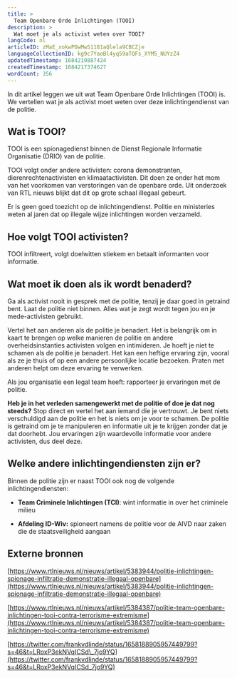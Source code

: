 ```yaml
---
title: >
  Team Openbare Orde Inlichtingen (TOOI)
description: >
  Wat moet je als activist weten over TOOI?
langCode: nl
articleID: zMaE_xokwPOwMwS1181aQlela9CBCZje
languageCollectionID: kg9c7YaoBl4yq59aTQFs_XYM5_NUYzZ4
updatedTimestamp: 1684219887424
createdTimestamp: 1684217374627
wordCount: 356
---
```


In dit artikel leggen we uit wat Team Openbare Orde Inlichtingen (TOOI) is. We vertellen wat je als activist moet weten over deze inlichtingendienst van de politie.

## Wat is TOOI?

TOOI is een spionagedienst binnen de Dienst Regionale Informatie Organisatie (DRIO) van de politie.

TOOI volgt onder andere activisten: corona demonstranten, dierenrechtenactivisten en klimaatactivisten. Dit doen ze onder het mom van het voorkomen van verstoringen van de openbare orde. Uit onderzoek van RTL nieuws blijkt dat dit op grote schaal illegaal gebeurt.

Er is geen goed toezicht op de inlichtingendienst. Politie en ministeries weten al jaren dat op illegale wijze inlichtingen worden verzameld.

## Hoe volgt TOOI activisten?

TOOI infiltreert, volgt doelwitten stiekem en betaalt informanten voor informatie.

## Wat moet ik doen als ik wordt benaderd?

Ga als activist nooit in gesprek met de politie, tenzij je daar goed in getraind bent. Laat de politie niet binnen. Alles wat je zegt wordt tegen jou en je mede-activisten gebruikt.

Vertel het aan anderen als de politie je benadert. Het is belangrijk om in kaart te brengen op welke manieren de politie en andere overheidsinstanties activisten volgen en intimideren. Je hoeft je niet te schamen als de politie je benadert. Het kan een heftige ervaring zijn, vooral als ze je thuis of op een andere persoonlijke locatie bezoeken. Praten met anderen helpt om deze ervaring te verwerken.

Als jou organisatie een legal team heeft: rapporteer je ervaringen met de politie.

**Heb je in het verleden samengewerkt met de politie of doe je dat nog steeds?** Stop direct en vertel het aan iemand die je vertrouwt. Je bent niets verschuldigd aan de politie en het is niets om je voor te schamen. De politie is getraind om je te manipuleren en informatie uit je te krijgen zonder dat je dat doorhebt. Jou ervaringen zijn waardevolle informatie voor andere activisten, dus deel deze.

## Welke andere inlichtingendiensten zijn er?

Binnen de politie zijn er naast TOOI ook nog de volgende inlichtingendiensten:

-   **Team Criminele Inlichtingen (TCI)**: wint informatie in over het criminele milieu
    
-   **Afdeling ID-Wiv:** spioneert namens de politie voor de AIVD naar zaken die de staatsveiligheid aangaan
    

## Externe bronnen

[https://www.rtlnieuws.nl/nieuws/artikel/5383944/politie-inlichtingen-spionage-infiltratie-demonstratie-illegaal-openbare](https://www.rtlnieuws.nl/nieuws/artikel/5383944/politie-inlichtingen-spionage-infiltratie-demonstratie-illegaal-openbare)

[https://www.rtlnieuws.nl/nieuws/artikel/5384387/politie-team-openbare-inlichtingen-tooi-contra-terrorisme-extremisme](https://www.rtlnieuws.nl/nieuws/artikel/5384387/politie-team-openbare-inlichtingen-tooi-contra-terrorisme-extremisme)

[https://twitter.com/frankvdlinde/status/1658188905957449799?s=46&t=LRoxP3ekNVqICSd\_7jo9YQ](https://twitter.com/frankvdlinde/status/1658188905957449799?s=46&t=LRoxP3ekNVqICSd_7jo9YQ)